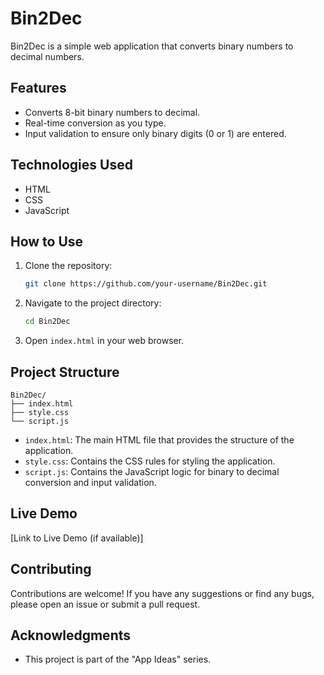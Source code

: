# Bin2Dec

Bin2Dec is a simple web application that converts binary numbers to decimal numbers.

## Features

- Converts 8-bit binary numbers to decimal.
- Real-time conversion as you type.
- Input validation to ensure only binary digits (0 or 1) are entered.

## Technologies Used

- HTML
- CSS
- JavaScript

## How to Use

1. Clone the repository:
   ```bash
   git clone https://github.com/your-username/Bin2Dec.git
   ```
2. Navigate to the project directory:
   ```bash
   cd Bin2Dec
   ```
3. Open `index.html` in your web browser.

## Project Structure

```
Bin2Dec/
├── index.html
├── style.css
└── script.js
```

- `index.html`: The main HTML file that provides the structure of the application.
- `style.css`: Contains the CSS rules for styling the application.
- `script.js`: Contains the JavaScript logic for binary to decimal conversion and input validation.

## Live Demo

[Link to Live Demo (if available)]

## Contributing

Contributions are welcome! If you have any suggestions or find any bugs, please open an issue or submit a pull request.

## Acknowledgments

- This project is part of the "App Ideas" series.
